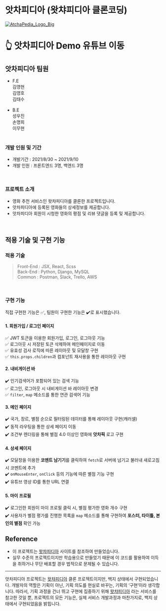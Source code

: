 # 앗차피디아 (왓챠피디아 클론코딩)
<a href="https://www.youtube.com/watch?v=CBenPZkhncU&ab_channel=%EA%B9%80%EC%98%81%ED%98%B8">![AtchaPedia_Logo_Big](https://user-images.githubusercontent.com/79790476/132983431-8c559de4-d409-4d06-8eac-232b40f763a8.png)</a>

# 👆 앗차피디아 Demo 유튜브 이동

## 앗차피디아 팀원

- F.E<br>
  김영현<br>
  김영호<br>
  김태수<br>
  <br>
- B.E<br>
  성우진<br>
  손명희<br>
  이무현<br>
  <br>

### 개발 인원 및 기간

- 개발기간 : 2021/8/30 ~ 2021/9/10
- 개발 인원 : 프론트엔드 3명, 백엔드 3명

<br />

### 프로젝트 소개

- 영화 추천 서비스인 왓챠피디아를 클론한 프로젝트입니다.
- 앗차피디아에 등록된 영화들의 상세정보를 제공합니다.
- 앗차피디아 회원이 시청한 영화의 평점 및 리뷰 댓글을 등록 및 제공합니다.

<br />


## 적용 기술 및 구현 기능


### 적용 기술


> Front-End : JSX, React, Scss<br>
> Back-End : Python, Django, MySQL<br>
> Common : Postman, Slack, Trello, AWS

<br />

### 구현 기능

직접 구현한 기능은 ✅, 팀원이 구현한 기능은 ✔️로 표시했습니다. <br/>

#### 1. 회원가입 / 로그인 페이지

✅ JWT 토큰을 이용한 회원가입, 로그인, 로그아웃 기능 <br/>
✅ 로그아웃 시 저장된 토큰 삭제하여 메인페이지로 이동 <br/>
✅ 유효성 검사 로직에 따른 레이아웃 및 모달창 구현 <br/>
✅ `this.props.children`과 컴포넌트 재사용을 통한 레이아웃 구현 <br/>

#### 2. 내비게이션 바

✔️ 인기검색어가 포함되어 있는 검색 기능 <br/>
✅ 로그인, 로그아웃 시 내비게이션 바 레이아웃 변경 <br/>
✅ `filter`, `map` 메소드를 통한 연관 검색어 기능 <br/>

#### 3. 메인 페이지

✔️ 국가, 장르, 별점 순으로 필터링된 데이터를 통해 레이아웃 구현(캐러셀) <br/>
✔️ 동적 라우팅을 통한 상세 페이지 이동 <br/>
✔️ 조건부 렌더링을 통해 별점 4.0 이상인 영화에 **앗차픽** 로고 구현 <br/>

#### 4. 상세 페이지

✔️ 모달창을 이용한 **코멘트 남기기**를 클릭하여 `fetch`로 서버에 넘기고 불러내 새로고침 시 코멘트에 추가 <br/>
✔️ `onMouseEnter`, `onClick` 등의 기능에 따른 별점 기능 구현 <br/>
✔️ 유튜브 영상 ID를 통한 URL 연결 <br/>

#### 5. 마이 프로필

✔️ 로그인한 회원이 마이 프로필 클릭 시, 별점 평가한 영화 개수 구현 <br/>
✔️ 사용자가 별점 평가를 진행한 목록을 `map` 메소드를 통해 구현하여 **포스터, 타이틀, 본인의 별점** 확인 가능 <br/>

## Reference

- 이 프로젝트는 [왓챠피디아](https://pedia.watcha.com/ko-KR) 사이트를 참조하여 만들었습니다.
- 실무 수준의 프로젝트이지만 학습용으로 만들었기 때문에 이 코드를 활용하여 이득을 취하거나 무단 배포할 경우 법적으로 문제될 수 있습니다.
<hr>
앗차피디아 프로젝트는 <a href="https://pedia.watcha.com/ko-KR">왓챠피디아<a/> 클론 프로젝트이지만, 백지 상태에서 구현되었습니다. 개발자의 역할은 기획이 아닌, 기획 의도를 현실로 바꾸는, 기획의 ‘구현’이라 생각합니다. 따라서, 기획 과정을 건너 뛰고 구현에 집중하기 위해 <a href="https://pedia.watcha.com/ko-KR">왓챠피디아<a/> 라는 서비스를 참고한 것일 뿐, 프로젝트의 모든 기능은, 실제 서비스 개발과정과 마찬가지로, 백지 상태에서 구현되었음을 밝힙니다.
